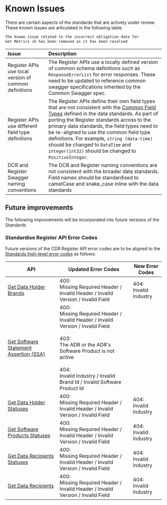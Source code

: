 # Known Issues

There are certain aspects of the standards that are actively under review. These known issues are articulated in the following table.

```diff
The known issue related to the incorrect obligation date for
Get Metrics v5 has been removed as it has been resolved
```

Issue | Description
:---- | :----------
Register APIs use local version of common definitions | The Register APIs use a locally defined version of common schema definitions such as `ResponseErrorList` for error responses. These need to be updated to reference common swagger specifications inherited by the Common Swagger spec.
Register APIs use different field type definitions | The Register APIs define their own field types that are not consistent with the [Common Field Types](#common-field-types) defined in the data standards. As part of porting the Register standards across to the primary data standards, the field types need to be re-aligned to use the common field type definitions. For example, `string (data-time)` should be changed to `DataTime` and `integer(int32)` should be changed to `PositiveInteger`.
DCR and Register Swagger naming conventions | The DCR and Register naming conventions are not consistent with the broader data standards. Field names should be standardised to camelCase and snake_case inline with the data standards


## Future improvements


The following improvements will be incorporated into future versions of the Standards

### Standardise Register API Error Codes

Future versions of the CDR Register API error codes are to be aligned to the [Standards high-level error codes](#error-codes) as follows:

API | Updated Error Codes | New Error Codes
-- | -- | --
[Get Data Holder Brands](#get-data-holder-brands) | 400: <br />Missing Required Header / Invalid Header / Invalid Version / Invalid Field | 404: <br />Invalid Industry
[Get Software Statement Assertion (SSA)](#get-software-statement-assertion-ssa) | 400: <br />Missing Required Header / Invalid Header / Invalid Version / Invalid Field <br /><br />403: <br />The ADR or the ADR's Software Product is not active <br /><br />404: <br />Invalid Industry / Invalid Brand Id / Invalid Software Product Id |
[Get Data Holder Statuses](#get-data-holder-statuses) | 400: <br />Missing Required Header / Invalid Header / Invalid Version / Invalid Field | 404: <br />Invalid Industry
[Get Software Products Statuses](#get-software-products-statuses) | 400: <br />Missing Required Header / Invalid Header / Invalid Version / Invalid Field | 404: <br />Invalid Industry
[Get Data Recipients Statuses](#get-data-recipients-statuses) | 400: <br />Missing Required Header / Invalid Header / Invalid Version / Invalid Field | 404: <br />Invalid Industry
[Get Data Recipients](#get-data-recipients) | 400: <br />Missing Required Header / Invalid Header / Invalid Version / Invalid Field | 404: <br />Invalid Industry
